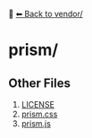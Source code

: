 📁 [⬅ Back to vendor/](../README.md)

# prism/


## Other Files
1. [LICENSE](./LICENSE)
2. [prism.css](./prism.css)
3. [prism.js](./prism.js)